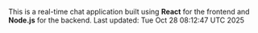 This is a real-time chat application built using **React** for the frontend and **Node.js** for the backend.
Last updated: Tue Oct 28 08:12:47 UTC 2025
